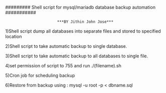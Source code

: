 ######### Shell script for mysql/mariadb database backup automation ###########

                           ***BY Jithin John Jose***
                           
1)Shell script dump all databases into separate files and stored to specified location


2)Shell script to take automatic backup to single database.


3)Shell script to take automatic backup to all databases to single file.


4)set permission of script to 755 and run ./(filename).sh


5)Cron job for scheduling backup


6)Restore from backup using :  mysql -u root -p < dbname.sql
